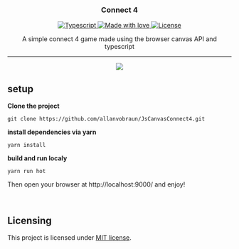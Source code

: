 
<h3 align="center">
  Connect 4
</h3>

<p align="center">
  <a href="https://github.com/microsoft/TypeScript" target="_blank" rel="noopener">
    <img src="https://img.shields.io/badge/powered%20by-typescript-%232579c2" alt="Typescript">
  </a>
  <a href="#">
    <img src="https://img.shields.io/badge/made%20with-love-E760A4.svg" alt="Made with love">
  </a>
  <a href="https://opensource.org/licenses/MIT" target="_blank" rel="noopener">
    <img src="https://img.shields.io/badge/license-MIT-blue.svg" alt="License">
  </a>
</p>


<p align="center">
  A simple connect 4 game made using the browser canvas API and typescript
</p>

---
<p align="center">
    <img src="https://drive.google.com/uc?id=1ZdvEnFaCrmm6NNgUPGwxXyDzusBeZPIt">
</p>


## setup

**Clone the project**

```shell
git clone https://github.com/allanvobraun/JsCanvasConnect4.git
```

**install dependencies via yarn**
```shell
yarn install
```
**build and run localy**
```shell
yarn run hot
```
Then open your browser at http://localhost:9000/ and enjoy!

&nbsp;

## Licensing
This project is licensed under [MIT license](https://opensource.org/licenses/MIT).

&nbsp;
